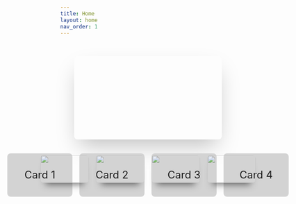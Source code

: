 ```yaml
---
title: Home
layout: home
nav_order: 1
---
```


<!DOCTYPE html>
<html lang="en">
<head>
    <meta charset="UTF-8">
    <meta name="viewport" content="width=device-width, initial-scale=1.0">
    <link rel="stylesheet" href="style.css">
    <title>Pure CSS Image Slider</title>
    <style>
        *{
            margin: 0;
            padding: 0;
            box-sizing: border-box;
        }
        .container{
            padding: 2rem;
        }
        .wrapper{
            position: relative;
            max-width: 48rem;
            margin: 0 auto;
            display: flex;
            flex-direction: column;
            align-items: center;
        }
        .slider{
            display: flex;
            aspect-ratio: 16/9;
            overflow: hidden;
            width: 100%;
            scroll-snap-type: x mandatory;
            scroll-behavior: smooth;
            box-shadow: 0 1.5rem 3rem -0.75rem rgba(0,0,0,0.25);
            border-radius: 0.5rem;
        }
        .slider img{
            flex: 1 0 100%;
            scroll-snap-align: start;
            object-fit: cover;
        }
        .nav{
            position: absolute;
            bottom: 2rem;
            left: 50%;
            transform: translateX(-50%);
            display: flex;
            gap: 1rem;    
        }
        .nav a{
            width: 7rem;
            height: 4rem;
            border-radius: .5rem;
            overflow: hidden;
            opacity: .7;
            transition: opacity ease 250ms;
            box-shadow: 0 1rem 1rem -0.75rem rgba(0,0,0,0.75);
        }
        .nav img{
            width: 100%;
            object-fit: cover;
        }
        .nav a:hover{
            opacity: 1;
        }
        .small-cards {
            display: flex;
            gap: 1rem;
            margin-top: 2rem;
        }
        .small-card {
            width: 150px;
            height: 100px;
            background-color: lightgray;
            border-radius: 0.5rem;
            display: flex;
            justify-content: center;
            align-items: center;
            font-size: 1.5rem;
        }
    </style>
</head>
<body>
    <div class="container">
        <div class="wrapper">
            <div class="slider">
                <img id="slide-1" src="1.jpg" alt="">
                <img id="slide-2" src="2.jpg" alt="">
                <img id="slide-3" src="3.jpg" alt="">
                <img id="slide-4" src="4.jpg" alt="">
            </div>
            <div class="nav">
                <a href="#slide-1">
                    <img src="1.jpg" alt="">
                </a>
                <a href="#slide-2">
                    <img src="2.jpg" alt="">
                </a>
                <a href="#slide-3">
                    <img src="3.jpg" alt="">
                </a>
                <a href="#slide-4">
                    <img src="4.jpg" alt="">
                </a>
            </div>
            <div class="small-cards">
                <div class="small-card">Card 1</div>
                <div class="small-card">Card 2</div>
                <div class="small-card">Card 3</div>
                <div class="small-card">Card 4</div>
            </div>
        </div>
    </div>
</body>
</html>

